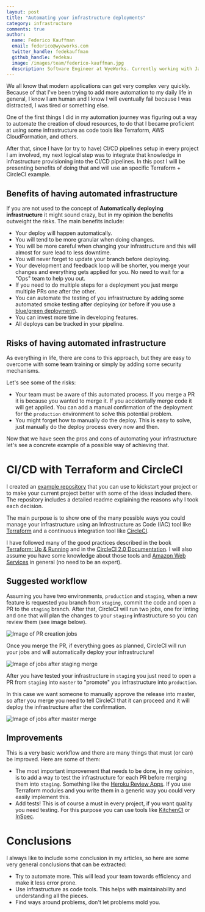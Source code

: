 ```yaml
---
layout: post
title: "Automating your infrastructure deployments"
category: infrastructure
comments: true
author:
  name: Federico Kauffman
  email: federico@wyeworks.com
  twitter_handle: fedekauffman
  github_handle: fedekau
  image: /images/team/federico-kauffman.jpg
  description: Software Engineer at WyeWorks. Currently working with Javascript and Ruby. Learnaholic.
---
```


We all know that modern applications can get very complex very quickly. Because of that I've been trying to add more automation to my daily life in general, I know I am human and I know I will eventually fail because I was distracted, I was tired or something else.

One of the first things I did in my automation journey was figuring out a way to automate the creation of cloud resources, to do that I became proficient at using some infrastructure as code tools like Terraform, AWS CloudFormation, and others.

After that, since I have (or try to have) CI/CD pipelines setup in every project I am involved, my next logical step was to integrate that knowledge in infrastructure provisioning into the CI/CD pipelines. In this post I will be presenting benefits of doing that and will use an specific Terraform + CircleCI example.

<!--more-->

## Benefits of having automated infrastructure

If you are not used to the concept of **Automatically deploying infrastructure** it might sound crazy, but in my opinion the benefits outweight the risks. The main benefits include:

- Your deploy will happen automatically.
- You will tend to be more granular when doing changes.
- You will be more careful when changing your infrastructure and this will almost for sure lead to less downtime.
- You will never forget to update your branch before deploying.
- Your development and feedback loop will be shorter, you merge your changes and everything gets applied for you. No need to wait for a "Ops" team to help you out.
- If you need to do multiple steps for a deployment you just merge multiple PRs one after the other.
- You can automate the testing of you infrastructure by adding some automated smoke testing after deploying (or before if you use a [blue/green deployment](https://martinfowler.com/bliki/BlueGreenDeployment.html)).
- You can invest more time in developing features.
- All deploys can be tracked in your pipeline.

## Risks of having automated infrastructure

As everything in life, there are cons to this approach, but they are easy to overcome with some team training or simply by adding some security mechanisms.

Let's see some of the risks:

- Your team must be aware of this automated process. If you merge a PR it is because you wanted to merge it. If you accidentally merge code it will get applied. You can add a manual confirmation of the deployment for the `production` environment to solve this potential problem.
- You might forget how to manually do the deploy. This is easy to solve, just manually do the deploy process every now and then.

Now that we have seen the pros and cons of automating your infrastructure let's see a concrete example of a possible way of achieving that.

# CI/CD with Terraform and CircleCI

I created an [example repository](https://github.com/fedekau/terraform-with-circleci-example) that you can use to kickstart your project or to make your current project better with some of the ideas included there. The repository includes a detailed readme explaining the reasons why I took each decision.

The main purpose is to show one of the many possible ways you could manage your infrastructure using an Infrastructure as Code (IAC) tool like [Terraform](https://www.terraform.io/) and a continuous integration tool like [CircleCI](https://circleci.com).

I have followed many of the good practices described in the book [Terraform: Up & Running](https://www.terraformupandrunning.com/) and in the [CircleCI 2.0 Documentation](https://circleci.com/docs/2.0/). I will also assume you have some knowledge about those tools and [Amazon Web Services](https://aws.amazon.com) in general (no need to be an expert).

## Suggested workflow

Assuming you have two environments, `production` and `staging`, when a new feature is requested you branch from `staging`, commit the code and open a PR to the `staging` branch. After that, CircleCI will run two jobs, one for linting and one that will plan the changes to your `staging` infrastructure so you can review them (see image below).

![Image of PR creation jobs](https://raw.githubusercontent.com/fedekau/terraform-with-circleci-example/staging/.images/pr.png)

Once you merge the PR, if everything goes as planned, CircleCI will run your jobs and will automatically deploy your infrastructure!

![Image of jobs after staging merge](https://raw.githubusercontent.com/fedekau/terraform-with-circleci-example/staging/.images/staging-merge.png)

After you have tested your infrastructure in `staging` you just need to open a PR from `staging` into `master` to "promote" you infrastructure into `production`.

In this case we want someone to manually approve the release into master, so after you merge you need to tell CircleCI that it can proceed and it will deploy the infrastructure after the confirmation.

![Image of jobs after master merge](https://raw.githubusercontent.com/fedekau/terraform-with-circleci-example/staging/.images/master-merge.png)

## Improvements

This is a very basic workflow and there are many things that must (or can) be improved. Here are some of them:

- The most important improvement that needs to be done, in my opinion, is to add a way to test the infrastructure for each PR before merging them into `staging`. Something like the [Heroku Review Apps](https://devcenter.heroku.com/articles/github-integration-review-apps). If you use Terraform modules and you write them in a generic way you could very easily implement this.
- Add tests! This is of course a must in every project, if you want quality you need testing. For this purpose you can use tools like [KitchenCI](https://kitchen.ci/) or [InSpec](https://www.inspec.io/).

# Conclusions

I always like to include some conclusion in my articles, so here are some very general conclusions that can be extracted:

- Try to automate more. This will lead your team towards efficiency and make it less error prone.
- Use infrastructure as code tools. This helps with maintainability and understanding all the pieces.
- Find ways around problems, don't let problems mold you.



